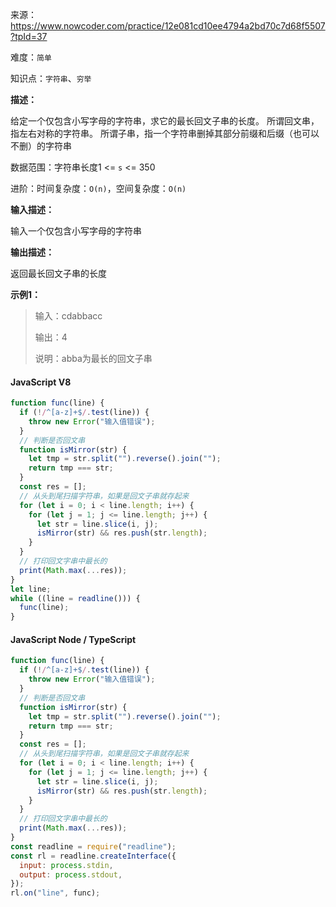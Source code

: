 来源：<https://www.nowcoder.com/practice/12e081cd10ee4794a2bd70c7d68f5507?tpId=37>

难度：`简单`

知识点：`字符串`、`穷举`

**描述：**

给定一个仅包含小写字母的字符串，求它的最长回文子串的长度。
所谓回文串，指左右对称的字符串。
所谓子串，指一个字符串删掉其部分前缀和后缀（也可以不删）的字符串

数据范围：字符串长度1 <= `s` <= 350

进阶：时间复杂度：`O(n)`，空间复杂度：`O(n)`

**输入描述：**

输入一个仅包含小写字母的字符串

**输出描述：**

返回最长回文子串的长度

**示例1：**

> 输入：cdabbacc
>
> 输出：4
>
> 说明：abba为最长的回文子串

<!-- tabs:start -->

#### **JavaScript V8**

```javascript
function func(line) {
  if (!/^[a-z]+$/.test(line)) {
    throw new Error("输入值错误");
  }
  // 判断是否回文串
  function isMirror(str) {
    let tmp = str.split("").reverse().join("");
    return tmp === str;
  }
  const res = [];
  // 从头到尾扫描字符串，如果是回文子串就存起来
  for (let i = 0; i < line.length; i++) {
    for (let j = 1; j <= line.length; j++) {
      let str = line.slice(i, j);
      isMirror(str) && res.push(str.length);
    }
  }
  // 打印回文字串中最长的
  print(Math.max(...res));
}
let line;
while ((line = readline())) {
  func(line);
}
```

#### **JavaScript Node / TypeScript**

```javascript
function func(line) {
  if (!/^[a-z]+$/.test(line)) {
    throw new Error("输入值错误");
  }
  // 判断是否回文串
  function isMirror(str) {
    let tmp = str.split("").reverse().join("");
    return tmp === str;
  }
  const res = [];
  // 从头到尾扫描字符串，如果是回文子串就存起来
  for (let i = 0; i < line.length; i++) {
    for (let j = 1; j <= line.length; j++) {
      let str = line.slice(i, j);
      isMirror(str) && res.push(str.length);
    }
  }
  // 打印回文字串中最长的
  print(Math.max(...res));
}
const readline = require("readline");
const rl = readline.createInterface({
  input: process.stdin,
  output: process.stdout,
});
rl.on("line", func);
```

<!-- tabs:end -->
